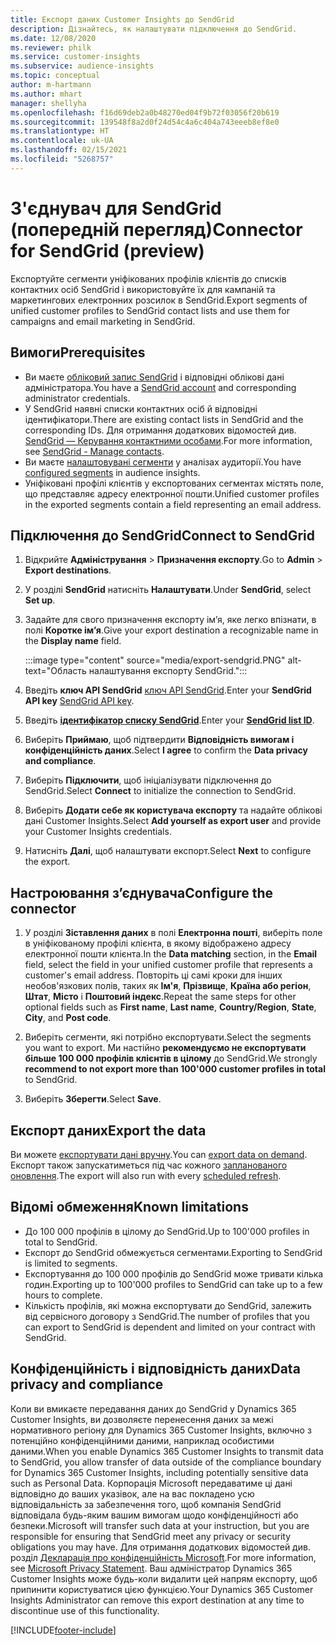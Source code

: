 ```yaml
---
title: Експорт даних Customer Insights до SendGrid
description: Дізнайтесь, як налаштувати підключення до SendGrid.
ms.date: 12/08/2020
ms.reviewer: philk
ms.service: customer-insights
ms.subservice: audience-insights
ms.topic: conceptual
author: m-hartmann
ms.author: mhart
manager: shellyha
ms.openlocfilehash: f16d69deb2a0b48270ed04f9b72f03056f20b619
ms.sourcegitcommit: 139548f8a2d0f24d54c4a6c404a743eeeb8ef8e0
ms.translationtype: HT
ms.contentlocale: uk-UA
ms.lasthandoff: 02/15/2021
ms.locfileid: "5268757"
---
```

# <a name="connector-for-sendgrid-preview"></a><span data-ttu-id="2f44f-103">З'єднувач для SendGrid (попередній перегляд)</span><span class="sxs-lookup"><span data-stu-id="2f44f-103">Connector for SendGrid (preview)</span></span>

<span data-ttu-id="2f44f-104">Експортуйте сегменти уніфікованих профілів клієнтів до списків контактних осіб SendGrid і використовуйте їх для кампаній та маркетингових електронних розсилок в SendGrid.</span><span class="sxs-lookup"><span data-stu-id="2f44f-104">Export segments of unified customer profiles to SendGrid contact lists and use them for campaigns and email marketing in SendGrid.</span></span> 

## <a name="prerequisites"></a><span data-ttu-id="2f44f-105">Вимоги</span><span class="sxs-lookup"><span data-stu-id="2f44f-105">Prerequisites</span></span>

-   <span data-ttu-id="2f44f-106">Ви маєте [обліковий запис SendGrid](https://sendgrid.com/) і відповідні облікові дані адміністратора.</span><span class="sxs-lookup"><span data-stu-id="2f44f-106">You have a [SendGrid account](https://sendgrid.com/) and corresponding administrator credentials.</span></span>
-   <span data-ttu-id="2f44f-107">У SendGrid наявні списки контактних осіб й відповідні ідентифікатори.</span><span class="sxs-lookup"><span data-stu-id="2f44f-107">There are existing contact lists in SendGrid and the corresponding IDs.</span></span> <span data-ttu-id="2f44f-108">Для отримання додаткових відомостей див. [SendGrid — Керування контактними особами](https://sendgrid.com/docs/ui/managing-contacts/create-and-manage-contacts/#manage-contacts).</span><span class="sxs-lookup"><span data-stu-id="2f44f-108">For more information, see [SendGrid - Manage contacts](https://sendgrid.com/docs/ui/managing-contacts/create-and-manage-contacts/#manage-contacts).</span></span>
-   <span data-ttu-id="2f44f-109">Ви маєте [налаштовувані сегменти](segments.md) у аналізах аудиторії.</span><span class="sxs-lookup"><span data-stu-id="2f44f-109">You have [configured segments](segments.md) in audience insights.</span></span>
-   <span data-ttu-id="2f44f-110">Уніфіковані профілі клієнтів у експортованих сегментах містять поле, що представляє адресу електронної пошти.</span><span class="sxs-lookup"><span data-stu-id="2f44f-110">Unified customer profiles in the exported segments contain a field representing an email address.</span></span>

## <a name="connect-to-sendgrid"></a><span data-ttu-id="2f44f-111">Підключення до SendGrid</span><span class="sxs-lookup"><span data-stu-id="2f44f-111">Connect to SendGrid</span></span>

1. <span data-ttu-id="2f44f-112">Відкрийте **Адміністрування** > **Призначення експорту**.</span><span class="sxs-lookup"><span data-stu-id="2f44f-112">Go to **Admin** > **Export destinations**.</span></span>

1. <span data-ttu-id="2f44f-113">У розділі **SendGrid** натисніть **Налаштувати**.</span><span class="sxs-lookup"><span data-stu-id="2f44f-113">Under **SendGrid**, select **Set up**.</span></span>

1. <span data-ttu-id="2f44f-114">Задайте для свого призначення експорту ім’я, яке легко впізнати, в полі **Коротке ім’я**.</span><span class="sxs-lookup"><span data-stu-id="2f44f-114">Give your export destination a recognizable name in the **Display name** field.</span></span>

   :::image type="content" source="media/export-sendgrid.PNG" alt-text="Область налаштування експорту SendGrid.":::

1. <span data-ttu-id="2f44f-116">Введіть **ключ API SendGrid** [ключ API SendGrid](https://sendgrid.com/docs/ui/account-and-settings/api-keys/).</span><span class="sxs-lookup"><span data-stu-id="2f44f-116">Enter your **SendGrid API key** [SendGrid API key](https://sendgrid.com/docs/ui/account-and-settings/api-keys/).</span></span>

1. <span data-ttu-id="2f44f-117">Введіть **[ідентифікатор списку SendGrid](https://sendgrid.com/docs/ui/managing-contacts/create-and-manage-contacts/#manage-contacts)**.</span><span class="sxs-lookup"><span data-stu-id="2f44f-117">Enter your **[SendGrid list ID](https://sendgrid.com/docs/ui/managing-contacts/create-and-manage-contacts/#manage-contacts)**.</span></span>

1. <span data-ttu-id="2f44f-118">Виберіть **Приймаю**, щоб підтвердити **Відповідність вимогам і конфіденційність даних**.</span><span class="sxs-lookup"><span data-stu-id="2f44f-118">Select **I agree** to confirm the **Data privacy and compliance**.</span></span>

1. <span data-ttu-id="2f44f-119">Виберіть **Підключити**, щоб ініціалізувати підключення до SendGrid.</span><span class="sxs-lookup"><span data-stu-id="2f44f-119">Select **Connect** to initialize the connection to SendGrid.</span></span>

1. <span data-ttu-id="2f44f-120">Виберіть **Додати себе як користувача експорту** та надайте облікові дані Customer Insights.</span><span class="sxs-lookup"><span data-stu-id="2f44f-120">Select **Add yourself as export user** and provide your Customer Insights credentials.</span></span>

1. <span data-ttu-id="2f44f-121">Натисніть **Далі**, щоб налаштувати експорт.</span><span class="sxs-lookup"><span data-stu-id="2f44f-121">Select **Next** to configure the export.</span></span>

## <a name="configure-the-connector"></a><span data-ttu-id="2f44f-122">Настроювання з’єднувача</span><span class="sxs-lookup"><span data-stu-id="2f44f-122">Configure the connector</span></span>

1. <span data-ttu-id="2f44f-123">У розділі **Зіставлення даних** в полі **Електронна пошті**, виберіть поле в уніфікованому профілі клієнта, в якому відображено адресу електронної пошти клієнта.</span><span class="sxs-lookup"><span data-stu-id="2f44f-123">In the **Data matching** section, in the **Email** field, select the field in your unified customer profile that represents a customer's email address.</span></span> <span data-ttu-id="2f44f-124">Повторіть ці самі кроки для інших необов'язкових полів, таких як **Ім'я**, **Прізвище**, **Країна або регіон**, **Штат**, **Місто** і **Поштовий індекс**.</span><span class="sxs-lookup"><span data-stu-id="2f44f-124">Repeat the same steps for other optional fields such as **First name**, **Last name**, **Country/Region**, **State**, **City**, and **Post code**.</span></span>

1. <span data-ttu-id="2f44f-125">Виберіть сегменти, які потрібно експортувати.</span><span class="sxs-lookup"><span data-stu-id="2f44f-125">Select the segments you want to export.</span></span> <span data-ttu-id="2f44f-126">Ми настійно **рекомендуємо не експортувати більше 100 000 профілів клієнтів в цілому** до SendGrid.</span><span class="sxs-lookup"><span data-stu-id="2f44f-126">We strongly **recommend to not export more than 100'000 customer profiles in total** to SendGrid.</span></span> 

1. <span data-ttu-id="2f44f-127">Виберіть **Зберегти**.</span><span class="sxs-lookup"><span data-stu-id="2f44f-127">Select **Save**.</span></span>

## <a name="export-the-data"></a><span data-ttu-id="2f44f-128">Експорт даних</span><span class="sxs-lookup"><span data-stu-id="2f44f-128">Export the data</span></span>

<span data-ttu-id="2f44f-129">Ви можете [експортувати дані вручну](export-destinations.md).</span><span class="sxs-lookup"><span data-stu-id="2f44f-129">You can [export data on demand](export-destinations.md).</span></span> <span data-ttu-id="2f44f-130">Експорт також запускатиметься під час кожного [запланованого оновлення](system.md#schedule-tab).</span><span class="sxs-lookup"><span data-stu-id="2f44f-130">The export will also run with every [scheduled refresh](system.md#schedule-tab).</span></span>

## <a name="known-limitations"></a><span data-ttu-id="2f44f-131">Відомі обмеження</span><span class="sxs-lookup"><span data-stu-id="2f44f-131">Known limitations</span></span>

- <span data-ttu-id="2f44f-132">До 100 000 профілів в цілому до SendGrid.</span><span class="sxs-lookup"><span data-stu-id="2f44f-132">Up to 100'000 profiles in total to SendGrid.</span></span>
- <span data-ttu-id="2f44f-133">Експорт до SendGrid обмежується сегментами.</span><span class="sxs-lookup"><span data-stu-id="2f44f-133">Exporting to SendGrid is limited to segments.</span></span>
- <span data-ttu-id="2f44f-134">Експортування до 100 000 профілів до SendGrid може тривати кілька годин.</span><span class="sxs-lookup"><span data-stu-id="2f44f-134">Exporting up to 100'000 profiles to SendGrid can take up to a few hours to complete.</span></span> 
- <span data-ttu-id="2f44f-135">Кількість профілів, які можна експортувати до SendGrid, залежить від сервісного договору з SendGrid.</span><span class="sxs-lookup"><span data-stu-id="2f44f-135">The number of profiles that you can export to SendGrid is dependent and limited on your contract with SendGrid.</span></span>

## <a name="data-privacy-and-compliance"></a><span data-ttu-id="2f44f-136">Конфіденційність і відповідність даних</span><span class="sxs-lookup"><span data-stu-id="2f44f-136">Data privacy and compliance</span></span>

<span data-ttu-id="2f44f-137">Коли ви вмикаєте передавання даних до SendGrid у Dynamics 365 Customer Insights, ви дозволяєте перенесення даних за межі нормативного регіону для Dynamics 365 Customer Insights, включно з потенційно конфіденційними даними, наприклад особистими даними.</span><span class="sxs-lookup"><span data-stu-id="2f44f-137">When you enable Dynamics 365 Customer Insights to transmit data to SendGrid, you allow transfer of data outside of the compliance boundary for Dynamics 365 Customer Insights, including potentially sensitive data such as Personal Data.</span></span> <span data-ttu-id="2f44f-138">Корпорація Microsoft передаватиме ці дані відповідно до ваших указівок, але на вас покладено усю відповідальність за забезпечення того, щоб компанія SendGrid відповідала будь-яким вашим вимогам щодо конфіденційності або безпеки.</span><span class="sxs-lookup"><span data-stu-id="2f44f-138">Microsoft will transfer such data at your instruction, but you are responsible for ensuring that SendGrid meet any privacy or security obligations you may have.</span></span> <span data-ttu-id="2f44f-139">Для отримання додаткових відомостей див. розділ [Декларація про конфіденційність Microsoft](https://go.microsoft.com/fwlink/?linkid=396732).</span><span class="sxs-lookup"><span data-stu-id="2f44f-139">For more information, see [Microsoft Privacy Statement](https://go.microsoft.com/fwlink/?linkid=396732).</span></span>
<span data-ttu-id="2f44f-140">Ваш адміністратор Dynamics 365 Customer Insights може будь-коли видалити цей напрям експорту, щоб припинити користуватися цією функцією.</span><span class="sxs-lookup"><span data-stu-id="2f44f-140">Your Dynamics 365 Customer Insights Administrator can remove this export destination at any time to discontinue use of this functionality.</span></span>


[!INCLUDE[footer-include](../includes/footer-banner.md)]